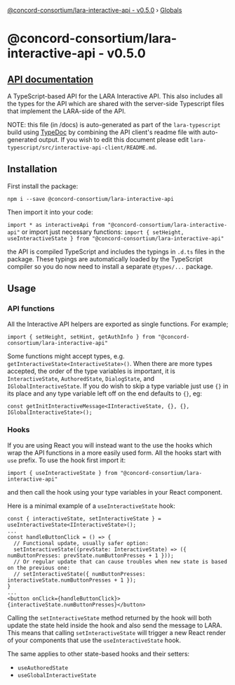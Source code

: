 [@concord-consortium/lara-interactive-api - v0.5.0](README.md) › [Globals](globals.md)

# @concord-consortium/lara-interactive-api - v0.5.0

## [API documentation](globals.md)

A TypeScript-based API for the LARA Interactive API. This also includes all the types for the API which are shared 
with the server-side Typescript files that implement the LARA-side of the API.

NOTE: this file (in /docs) is auto-generated as part of the `lara-typescript` build using [TypeDoc](https://typedoc.org/) 
by combining the API client's readme file with auto-generated output.  If you wish to edit this document please edit 
`lara-typescript/src/interactive-api-client/README.md`.

## Installation

First install the package:

`npm i --save @concord-consortium/lara-interactive-api`

Then import it into your code:

`import * as interactiveApi from "@concord-consortium/lara-interactive-api"`
or import just necessary functions:
`import { setHeight, useInteractiveState } from "@concord-consortium/lara-interactive-api"`

the API is compiled TypeScript and includes the typings in `.d.ts` files in the package.  These typings are 
automatically loaded by the TypeScript compiler so you do now need to install a separate `@types/...` package.

## Usage

### API functions

All the Interactive API helpers are exported as single functions. For example;

`import { setHeight, setHint, getAuthInfo } from "@concord-consortium/lara-interactive-api"`

Some functions might accept types, e.g. `getInteractiveState<InteractiveState>()`. When there are more types accepted,
the order of the type variables is important, it is `InteractiveState`, `AuthoredState`, `DialogState`, and 
`IGlobalInteractiveState`.  If you do wish to skip a type variable just use `{}` in its place and any type variable 
left off on the end defaults to `{}`, eg:

`const getInitInteractiveMessage<IInteractiveState, {}, {}, IGlobalInteractiveState>();`

### Hooks

If you are using React you will instead want to the use the hooks which wrap the API functions in a more easily 
used form. All the hooks start with `use` prefix. To use the hook first import it:

`import { useInteractiveState } from "@concord-consortium/lara-interactive-api"`

and then call the hook using your type variables in your React component.

Here is a minimal example of a `useInteractiveState` hook:

```
const { interactiveState, setInteractiveState } = useInteractiveState<IInteractiveState>();
...
const handleButtonClick = () => {
  // Functional update, usually safer option:
  setInteractiveState((prevState: InteractiveState) => ({ numButtonPresses: prevState.numButtonPresses + 1 }));
  // Or regular update that can cause troubles when new state is based on the previous one:
  // setInteractiveState({ numButtonPresses: interactiveState.numButtonPresses + 1 });
}
...
<button onClick={handleButtonClick}>{interactiveState.numButtonPresses}</button>
```

Calling the `setInteractiveState` method returned by the hook will both update the state held inside the hook and 
also send the message to LARA. This means that calling `setInteractiveState` will trigger a new React render of your 
components that use the `useInteractiveState` hook. 

The same applies to other state-based hooks and their setters: 
- `useAuthoredState`
- `useGlobalInteractiveState`

